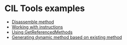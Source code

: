 # CIL Tools examples

- [Disassemble method](ExampleDisassemble/)
- [Working with instructions](ExampleInstructions/)
- [Using GetReferencedMethods](Example3.cs)
- [Generating dynamic method based on existing method](Example4.cs)
